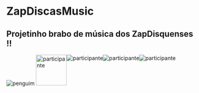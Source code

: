 # ZapDiscasMusic
## Projetinho brabo de música dos ZapDisquenses !!

<img src="https://cdn.discordapp.com/attachments/639216441731710986/973221512012255282/unknown.png" alt="penguim"> 

<div style="display: inline-flex; margin: auto;">
  <img style="width: 80px;" src="https://media.discordapp.net/attachments/458313607244152852/1063971536840699954/253993369_8438217156251498_396817720324473656_n.png" alt="participante">
  <img "width: 80px;" src="https://cdn.discordapp.com/attachments/458313607244152852/1063971650648932382/311442103_781241236496431_4481633909685017060_n.png" alt="participante">
  <img "width: 80px;" src="https://cdn.discordapp.com/attachments/458313607244152852/1063971652980985897/217759776_716222769581348_2533044805818285955_n.png" alt="participante">
  <img "width: 80px;" src="https://cdn.discordapp.com/attachments/458313607244152852/1063972232986108136/290881444_5183133235098088_3536868848266442974_n.png" alt="participante">
</div>


